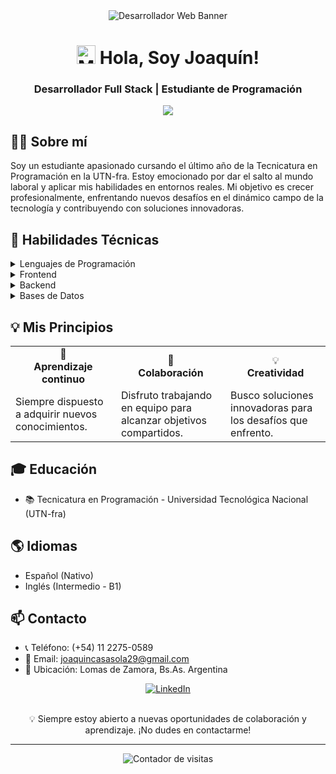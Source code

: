 <div align="center">
  <img src="https://github.com/JoacoCasasola/Portfolio/blob/a9f91108cfafcc301d20aac632f8e2c3c994788b/assets/Copia%20de%20Joaqu%C3%ADn%20Casasola.png" alt="Desarrollador Web Banner">
</div>

<h1 align="center">
  <img src="https://media.giphy.com/media/hvRJCLFzcasrR4ia7z/giphy.gif" width="30px" alt="Mano saludando">
  Hola, Soy Joaquín!
</h1>

<h3 align="center">Desarrollador Full Stack | Estudiante de Programación</h3>

<p align="center">
  <img src="https://readme-typing-svg.herokuapp.com/?lines=Apasionado+por+el+código;Creativo+y+colaborativo;Aprendiendo+constantemente&center=true&width=380&height=50">
</p>

## 👨‍💻 Sobre mí
Soy un estudiante apasionado cursando el último año de la Tecnicatura en Programación en la UTN-fra. Estoy emocionado por dar el salto al mundo laboral y aplicar mis habilidades en entornos reales. Mi objetivo es crecer profesionalmente, enfrentando nuevos desafíos en el dinámico campo de la tecnología y contribuyendo con soluciones innovadoras.

## 🚀 Habilidades Técnicas
<details>
  <summary>Lenguajes de Programación</summary>
  
  ![JavaScript](https://img.shields.io/badge/-JavaScript-F7DF1E?style=for-the-badge&logo=javascript&logoColor=black)
  ![Python](https://img.shields.io/badge/-Python-3776AB?style=for-the-badge&logo=python&logoColor=white)
  ![C#](https://img.shields.io/badge/-C%23-239120?style=for-the-badge&logo=c-sharp&logoColor=white)
  ![PHP](https://img.shields.io/badge/-PHP-777BB4?style=for-the-badge&logo=php&logoColor=white)
</details>

<details>
  <summary>Frontend</summary>
  
  ![HTML5](https://img.shields.io/badge/-HTML5-E34F26?style=for-the-badge&logo=html5&logoColor=white)
  ![CSS3](https://img.shields.io/badge/-CSS3-1572B6?style=for-the-badge&logo=css3&logoColor=white)
  ![React](https://img.shields.io/badge/-React-61DAFB?style=for-the-badge&logo=react&logoColor=black)
  ![Tailwind CSS](https://img.shields.io/badge/-Tailwind_CSS-38B2AC?style=for-the-badge&logo=tailwind-css&logoColor=white)
  ![Bootstrap](https://img.shields.io/badge/-Bootstrap-7952B3?style=for-the-badge&logo=bootstrap&logoColor=white)
</details>

<details>
  <summary>Backend</summary>
  
  ![Node.js](https://img.shields.io/badge/-Node.js-339933?style=for-the-badge&logo=node.js&logoColor=white)
  ![.NET](https://img.shields.io/badge/-.NET-512BD4?style=for-the-badge&logo=.net&logoColor=white)
</details>

<details>
  <summary>Bases de Datos</summary>
  
  ![SQL](https://img.shields.io/badge/-SQL-4479A1?style=for-the-badge&logo=mysql&logoColor=white)
  ![SQL Server](https://img.shields.io/badge/-SQL_Server-CC2927?style=for-the-badge&logo=microsoft-sql-server&logoColor=white)
</details>

## 💡 Mis Principios
<table>
  <tr>
    <td align="center">🧠<br><b>Aprendizaje continuo</b></td>
    <td align="center">🤝<br><b>Colaboración</b></td>
    <td align="center">💡<br><b>Creatividad</b></td>
  </tr>
  <tr>
    <td>Siempre dispuesto a adquirir nuevos conocimientos.</td>
    <td>Disfruto trabajando en equipo para alcanzar objetivos compartidos.</td>
    <td>Busco soluciones innovadoras para los desafíos que enfrento.</td>
  </tr>
</table>

## 🎓 Educación
- 📚 Tecnicatura en Programación - Universidad Tecnológica Nacional (UTN-fra)

## 🌎 Idiomas
- Español (Nativo)
- Inglés (Intermedio - B1)

## 📫 Contacto
- 📞 Teléfono: (+54) 11 2275-0589
- 📧 Email: joaquincasasola29@gmail.com
- 📍 Ubicación: Lomas de Zamora, Bs.As. Argentina

<div align="center">
  <a href="https://www.linkedin.com/in/joaquincasasola" target="_blank">
    <img src="https://img.shields.io/badge/LinkedIn-0077B5?style=for-the-badge&logo=linkedin&logoColor=white" alt="LinkedIn"/>
  </a>
</div>

<br>

<p align="center">
  💡 Siempre estoy abierto a nuevas oportunidades de colaboración y aprendizaje. ¡No dudes en contactarme!
</p>

---

<p align="center">
  <img src="https://komarev.com/ghpvc/?username=JoacoCasasola&label=Visitas&color=blue&style=flat" alt="Contador de visitas" />
</p>
